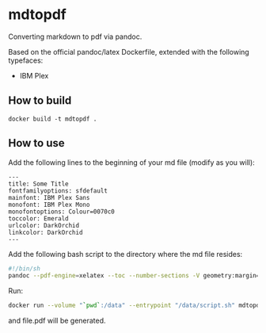 # mdtopdf

Converting markdown to pdf via pandoc. 

Based on the official pandoc/latex Dockerfile, extended with the following typefaces:
- IBM Plex 

## How to build 

```
docker build -t mdtopdf . 
```

## How to use

Add the following lines to the beginning of your md file (modify as you will): 
```
---
title: Some Title
fontfamilyoptions: sfdefault
mainfont: IBM Plex Sans
monofont: IBM Plex Mono
monofontoptions: Colour=0070c0
toccolor: Emerald
urlcolor: DarkOrchid
linkcolor: DarkOrchid
---
```

Add the following bash script to the directory where the md file resides: 
```bash
#!/bin/sh
pandoc --pdf-engine=xelatex --toc --number-sections -V geometry:margin=1in -o file.pdf file.md
```

Run: 
```bash 
docker run --volume "`pwd`:/data" --entrypoint "/data/script.sh" mdtopdf 
```

and file.pdf will be generated. 
